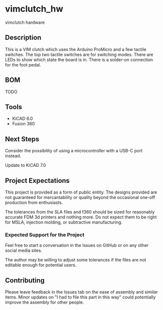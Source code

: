 # vimclutch_hw
vimclutch hardware

## Description
This is a VIM clutch which uses the Arduino ProMicro and a few tactile switches.  The top two tactile switches are for switching modes.  There are LEDs to show which state the board is in.  There is a solder-on connection for the foot pedal.

## BOM
TODO

## Tools
* KiCAD 6.0
* Fusion 360

## Next Steps
Consider the possibility of using a microcontroller with a USB-C port instead.

Update to KiCAD 7.0

## Project Expectations
This project is provided as a form of public entity.  The designs provided are not guaranteed for mercantability or quality beyond the occasional one-off production from enthusiasts.

The tolerances from the SLA files and f360 should be sized for reasonably accurate FDM 3d printers and nothing more.  Do not expect them to be right for MSLA, injection molding, or subtractive manufacturing.

### Expected Support for the Project
Feel free to start a conversation in the Issues on GitHub or on any other social media sites.

The author may be willing to adjust some tolerances if the files are not editable enough for potential users.

## Contributing
Please leave feedback in the Issues tab on the ease of assembly and similar items.  Minor updates on "I had to file this part in this way" could potentially improve the assembly for other people.
